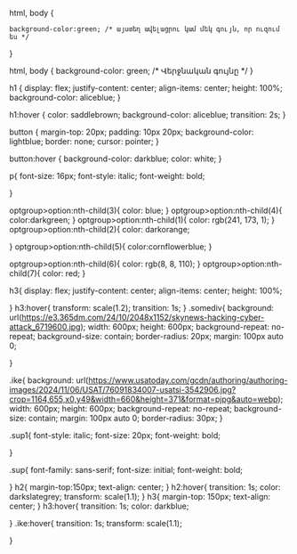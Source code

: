 html, body {
  
    background-color:green; /* այստեղ ավելացրու կամ մեկ գույն, որ ուզում ես */
 
  }
  

  html, body {
    background-color: green; /* Վերջնական գույնը */
}

h1 {
    display: flex;
    justify-content: center;
    align-items: center;
    height: 100%;
    background-color: aliceblue;
}

h1:hover {
    color: saddlebrown;
    background-color: aliceblue;
    transition: 2s;
}

button {
    margin-top: 20px;
    padding: 10px 20px;
    background-color: lightblue;
    border: none;
    cursor: pointer;
}

button:hover {
    background-color: darkblue;
    color: white;
}





p{
    font-size: 16px;
    font-style: italic;
    font-weight: bold;
  
}


optgroup>option:nth-child(3){
    color: blue;
}
optgroup>option:nth-child(4){
    color:darkgreen;
}
optgroup>option:nth-child(1){
    color: rgb(241, 173, 1);
}
optgroup>option:nth-child(2){
    color: darkorange;

}
optgroup>option:nth-child(5){
    color:cornflowerblue;
}

optgroup>option:nth-child(6){
    color: rgb(8, 8, 110);
}
optgroup>option:nth-child(7){
    color: red;
}

h3{
    display: flex;
    justify-content: center;
    align-items: center;
    height: 100%;
    

}
h3:hover{
    transform: scale(1.2);
    transition: 1s;
}
.somediv{
    background: url(https://e3.365dm.com/24/10/2048x1152/skynews-hacking-cyber-attack_6719600.jpg);
    width: 600px;
    height: 600px;
    background-repeat: no-repeat;
    background-size: contain;
    border-radius: 20px;
    margin: 100px auto 0;
    
}

.ike{
    background: url(https://www.usatoday.com/gcdn/authoring/authoring-images/2024/11/06/USAT/76091834007-usatsi-3542906.jpg?crop=1164,655,x0,y49&width=660&height=371&format=pjpg&auto=webp);
    width: 600px;
    height: 600px;
    background-repeat: no-repeat;
    background-size: contain;
    margin: 100px auto 0;
    border-radius: 30px;
}


.sup1{
    font-style: italic;
    font-size: 20px;
    font-weight: bold;

}


.sup{
    font-family: sans-serif;
    font-size: initial;
    font-weight: bold;

}
h2{
    margin-top:150px;
    text-align: center;
}
h2:hover{
    transition: 1s;
    color: darkslategrey;
    transform: scale(1.1);
}
h3{
    margin-top: 150px;
    text-align: center;
}
h3:hover{
    transition: 1s;
    color: darkblue;

}
.ike:hover{
    transition: 1s;
    transform: scale(1.1);

}

